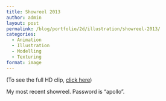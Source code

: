 ```yaml
---
title: Showreel 2013
author: admin
layout: post
permalink: /blog/portfolio/2d/illustration/showreel-2013/
categories:
  - Animation
  - Illustration
  - Modelling
  - Texturing
format: image
---
```

(To see the full HD clip, <a href="http://vimeo.com/80710732" target="_blank">click here</a>)

My most recent showreel. Password is &#8220;apollo&#8221;.
